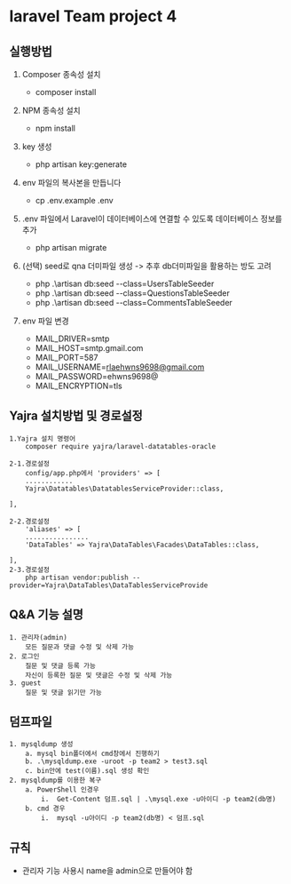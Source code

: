 laravel Team project 4
======================

## 실행방법

1. Composer 종속성 설치
    - composer install

2. NPM 종속성 설치
    - npm install
3. key 생성
    - php artisan key:generate     
4. env 파일의 복사본을 만듭니다
    - cp .env.example .env

5. .env 파일에서 Laravel이 데이터베이스에 연결할 수 있도록 데이터베이스 정보를 추가
    - php artisan migrate
6. (선택) seed로 qna 더미파일 생성 -> 추후 db더미파일을 활용하는 방도 고려
    - php .\artisan db:seed --class=UsersTableSeeder  
    - php .\artisan db:seed --class=QuestionsTableSeeder
    - php .\artisan db:seed --class=CommentsTableSeeder
    
7. env 파일 변경
    - MAIL_DRIVER=smtp
    - MAIL_HOST=smtp.gmail.com  
    - MAIL_PORT=587
    - MAIL_USERNAME=rlaehwns9698@gmail.com
    - MAIL_PASSWORD=ehwns9698@
    - MAIL_ENCRYPTION=tls


## Yajra 설치방법 및 경로설정
    1.Yajra 설치 명령어
        composer require yajra/laravel-datatables-oracle
    
    2-1.경로설정
        config/app.php에서 'providers' => [
        ............
        Yajra\Datatables\DatatablesServiceProvider::class,

    ],
    
    2-2.경로설정
        'aliases' => [
        ................
        'DataTables' => Yajra\DataTables\Facades\DataTables::class,

    ],
    2-3.경로설정
        php artisan vendor:publish --provider=Yajra\DataTables\DataTablesServiceProvide

    


## Q&A 기능 설명
    1. 관리자(admin)
        모든 질문과 댓글 수정 및 삭제 가능
    2. 로그인
        질문 및 댓글 등록 가능
        자신이 등록한 질문 및 댓글은 수정 및 삭제 가능
    3. guest
        질문 및 댓글 읽기만 가능

## 덤프파일
    1. mysqldump 생성
		a. mysql bin폴더에서 cmd창에서 진행하기
		b. .\mysqldump.exe -uroot -p team2 > test3.sql
		c. bin안에 test(이름).sql 생성 확인
	2. mysqldump를 이용한 복구
		a. PowerShell 인경우
			i.  Get-Content 덤프.sql | .\mysql.exe -u아이디 -p team2(db명)
		b. cmd 경우
            i.  mysql -u아이디 -p team2(db명) < 덤프.sql

## 규칙

 - 관리자 기능 사용시 name을 admin으로 만들어야 함

